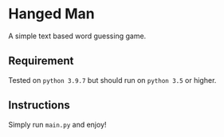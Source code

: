 # Hanged Man

A simple text based word guessing game.

## Requirement 

Tested on `python 3.9.7` but should run on `python 3.5` or higher.

## Instructions

Simply run `main.py` and enjoy!
